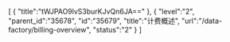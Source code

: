 [
	{
		"title":"tWJPAO9lvS3burKJvQn6JA=="
	},
	{
		"level":"2",
		"parent_id":"35678",
		"id":"35679",
		"title":"计费概述",
		"url":"/data-factory/billing-overview",
		"status":"2"
	}
]